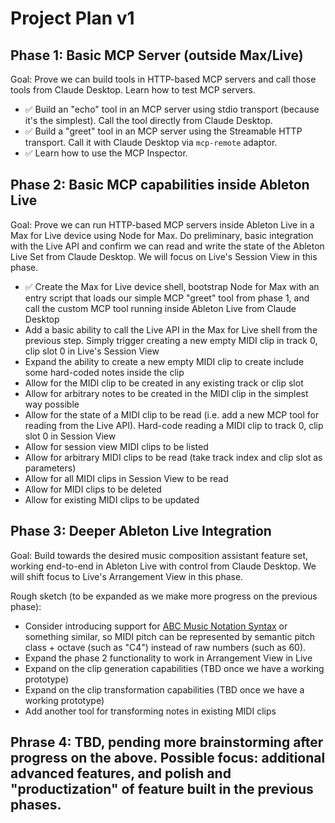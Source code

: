 # Project Plan v1

## Phase 1: Basic MCP Server (outside Max/Live)

Goal: Prove we can build tools in HTTP-based MCP servers and call those tools from Claude Desktop. Learn how to test MCP servers.

- ✅ Build an "echo" tool in an MCP server using stdio transport (because it's the simplest). Call the tool directly from Claude Desktop.
- ✅ Build a "greet" tool in an MCP server using the Streamable HTTP transport. Call it with Claude Desktop via `mcp-remote` adaptor.
- ✅ Learn how to use the MCP Inspector.

## Phase 2: Basic MCP capabilities inside Ableton Live

Goal: Prove we can run HTTP-based MCP servers inside Ableton Live in a Max for Live device using Node for Max. Do preliminary, basic integration with the Live API and confirm we can read and write the state of the Ableton Live Set from Claude Desktop. We will focus on Live's Session View in this phase.

- ✅ Create the Max for Live device shell, bootstrap Node for Max with an entry script that loads our simple MCP "greet" tool from phase 1, and call the custom MCP tool running inside Ableton Live from Claude Desktop
- Add a basic ability to call the Live API in the Max for Live shell from the previous step. Simply trigger creating a new empty MIDI clip in track 0, clip slot 0 in Live's Session View
- Expand the ability to create a new empty MIDI clip to create include some hard-coded notes inside the clip
- Allow for the MIDI clip to be created in any existing track or clip slot
- Allow for arbitrary notes to be created in the MIDI clip in the simplest way possible
- Allow for the state of a MIDI clip to be read (i.e. add a new MCP tool for reading from the Live API). Hard-code reading a MIDI clip to track 0, clip slot 0 in Session View
- Allow for session view MIDI clips to be listed
- Allow for arbitrary MIDI clips to be read (take track index and clip slot as parameters)
- Allow for all MIDI clips in Session View to be read
- Allow for MIDI clips to be deleted
- Allow for existing MIDI clips to be updated

## Phase 3: Deeper Ableton Live Integration

Goal: Build towards the desired music composition assistant feature set, working end-to-end in Ableton Live with control from Claude Desktop. We will shift focus to Live's Arrangement View in this phase.

Rough sketch (to be expanded as we make more progress on the previous phase):

- Consider introducing support for [ABC Music Notation Syntax](https://abcwiki.org/abc:syntax) or something similar, so MIDI pitch can be represented by semantic pitch class + octave (such as "C4") instead of raw numbers (such as 60).
- Expand the phase 2 functionality to work in Arrangement View in Live
- Expand on the clip generation capabilities (TBD once we have a working prototype)
- Expand on the clip transformation capabilities (TBD once we have a working prototype)
- Add another tool for transforming notes in existing MIDI clips

## Phrase 4: TBD, pending more brainstorming after progress on the above. Possible focus: additional advanced features, and polish and "productization" of feature built in the previous phases.
